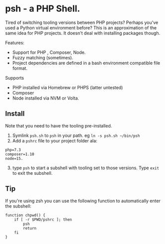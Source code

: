# psh - a PHP Shell.

Tired of switching tooling versions between PHP projects? Perhaps you've used a Python virtual environment before? This is an approximation of the same idea for PHP projects. It doesn't deal with installing packages though.

Features:

- Support for PHP , Composer, Node.
- Fuzzy matching (sometimes).
- Project dependencies are defined in a bash environment compatible file format.

Supports

- PHP installed via Homebrew or PHPS (latter untested)
- Composer
- Node installed via NVM or Volta.


## Install

Note that you need to have the tooling pre-installed.

1. Symlink `psh.sh` to `psh` in your path. eg `ln -s psh.sh ~/bin/psh`
2. Add a `pshrc` file to your project folder ala:

```
php=7.3
composer=1.10
node=15.
```

3. type `psh` to start a subshell with tooling set to those versions. Type `exit` to exit the subshell.

## Tip

If you're using zsh you can use the following function to automatically enter the subshell:
```
function chpwd() {
    if [ -r $PWD/pshrc ]; then
        psh
        return
    fi
}
```


